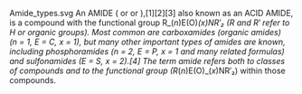 Amide_types.svg An AMIDE ( or or ),[1][2][3] also known as an ACID AMIDE, is a compound with the functional group R_(_n_)E(O)_(_x_)NR′₂ (R and R′ refer to H or organic groups). Most common are carboxamides (organic amides) (_n_ = 1, E = C, _x_ = 1), but many other important types of amides are known, including phosphoramides (_n_ = 2, E = P, _x_ = 1 and many related formulas) and sulfonamides (E = S, _x_ = 2).[4] The term amide refers both to _classes of compounds_ and to the _functional group_ (R_(_n_)E(O)_(_x_)NR′₂) within those compounds.

